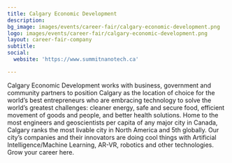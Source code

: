 ```yaml
---
title: Calgary Economic Development
description: 
bg_image: images/events/career-fair/calgary-economic-development.png
logo: images/events/career-fair/calgary-economic-development.png
layout: career-fair-company
subtitle: 
social:
  website: 'https://www.summitnanotech.ca'

---
```

Calgary Economic Development works with business, government and community partners to position Calgary as the location of choice for the world’s best entrepreneurs who are embracing technology to solve the world’s greatest challenges: cleaner energy, safe and secure food, efficient movement of goods and people, and better health solutions. Home to the most engineers and geoscientists per capita of any major city in Canada, Calgary ranks the most livable city in North America and 5th globally. Our city’s companies and their innovators are doing cool things with Artificial Intelligence/Machine Learning, AR-VR, robotics and other technologies. Grow your career here.